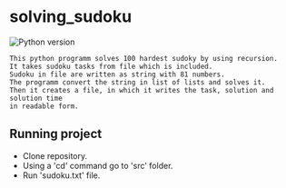 # solving_sudoku
![Python version](https://img.shields.io/badge/python-3.7-yellow)

```
This python programm solves 100 hardest sudoky by using recursion.
It takes sudoku tasks from file which is included. 
Sudoku in file are written as string with 81 numbers. 
The programm convert the string in list of lists and solves it. 
Then it creates a file, in which it writes the task, solution and solution time
in readable form. 
```

## Running project
- Clone repository.
- Using a 'cd' command go to 'src' folder.
- Run 'sudoku.txt' file.
